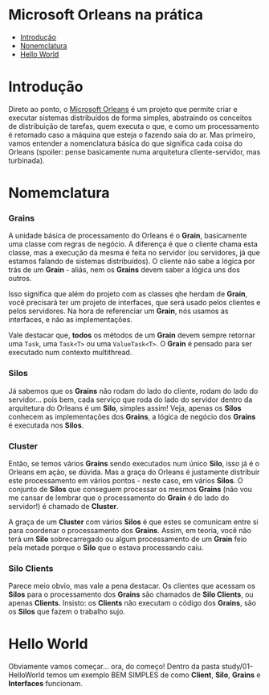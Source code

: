 # Microsoft Orleans na prática

- [Introdução](#introducao)
- [Nonemclatura](#nomenclatura)
- [Hello World](#hello-world)

# Introdução

Direto ao ponto, o [Microsoft Orleans](https://github.com/dotnet/orleans) é um projeto que permite criar e executar sistemas distribuídos de forma simples, abstraindo os conceitos de distribuição de tarefas, quem executa o que, e como um processamento é retomado caso a máquina que esteja o fazendo saia do ar. Mas primeiro, vamos entender a nomenclatura básica do que significa cada coisa do Orleans (spoiler: pense basicamente numa arquitetura cliente-servidor, mas turbinada).

# Nomemclatura

### Grains

A unidade básica de processamento do Orleans é o **Grain**, basicamente uma classe com regras de negócio. A diferença é que o cliente chama esta classe, mas a execução da mesma é feita no servidor (ou servidores, já que estamos falando de sistemas distribuídos). O cliente não sabe a lógica por trás de um **Grain** - aliás, nem os **Grains** devem saber a lógica uns dos outros.

Isso significa que além do projeto com as classes qhe herdam de **Grain**, você precisará ter um projeto de interfaces, que será usado pelos clientes e pelos servidores. Na hora de referenciar um **Grain**, nós usamos as interfaces, e não as implementações.

Vale destacar que, **todos** os métodos de um **Grain** devem sempre retornar uma `Task`, uma `Task<T>` ou uma `ValueTask<T>`. O **Grain** é pensado para ser executado num contexto multithread.

### Silos

Já sabemos que os **Grains** não rodam do lado do cliente, rodam do lado do servidor... pois bem, cada serviço que roda do lado do servidor dentro da arquitetura do Orleans é um **Silo**, simples assim! Veja, apenas os **Silos** conhecem as implementações dos **Grains**, a lógica de negócio dos **Grains** é executada nos **Silos**.

### Cluster

Então, se temos vários **Grains** sendo executados num único **Silo**, isso já é o Orleans em ação, se dúvida. Mas a graça do Orleans é justamente distribuir este processamento em vários pontos - neste caso, em vários **Silos**. O conjunto de **Silos** que conseguem processar os mesmos **Grains** (não vou me cansar de lembrar que o processamento do **Grain** é do lado do servidor!) é chamado de **Cluster**.

A graça de um **Cluster** com vários **Silos** é que estes se comunicam entre si para coordenar o processamento dos **Grains**. Assim, em teoria, você não terá um **Silo** sobrecarregado ou algum processamento de um **Grain** feio pela metade porque o **Silo** que o estava processando caiu.

### Silo Clients

Parece meio obvio, mas vale a pena destacar. Os clientes que acessam os **Silos** para o processamento dos **Grains** são chamados de **Silo Clients**, ou apenas **Clients**. Insisto: os **Clients** não executam o código dos **Grains**, são os **Silos** que fazem o trabalho sujo.

# Hello World

Obviamente vamos começar... ora, do começo! Dentro da pasta study/01-HelloWorld temos um exemplo BEM SIMPLES de como **Client**, **Silo**, **Grains**  e **Interfaces** funcionam.
